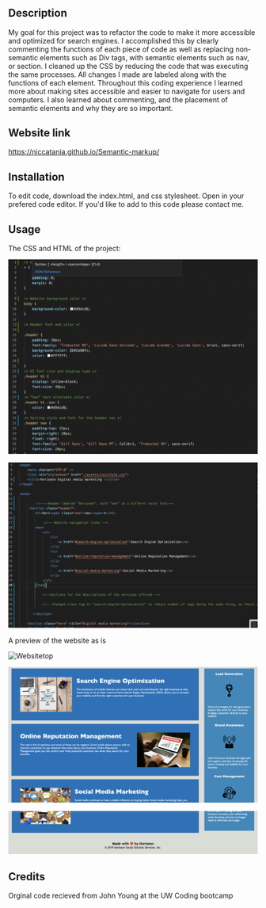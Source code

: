 # <Horiseon website refactor>

## Description

My goal for this project was to refactor the code to make it more accessible and optimized for search engines. I accomplished this by clearly commenting the functions of each piece of code as well as replacing non-semantic elements such as Div tags, with semantic elements such as nav, or section.   I cleaned up the CSS by reducing the code that was executing the same processes. All changes I made are labeled along with the functions of each element. 
Throughout this coding experience I learned more about making sites accessible and easier to navigate for users and computers. I also learned about commenting, and the placement of semantic elements and why they are so important. 


## Website link

https://niccatania.github.io/Semantic-markup/
 
## Installation

To edit code, download the index.html, and css stylesheet. Open in your prefered code editor.
If you'd like to add to this code please contact me.
 

## Usage
  
The CSS and HTML of the project:  
  
![CSS](assets/images/image_assets/CSS.png)
  
![HTML](assets/images/image_assets/HTML.png)
  
A preview of the website as is

![Websitetop](assets/images/image_assets/Site%20top.png)
  
![Website_Middle](assets/images/image_assets/Site%20middle.png)
  
![Website_Footer](assets/images/image_assets/Site%20footer.png)


## Credits

Orginal code recieved from John Young at the UW Coding bootcamp




